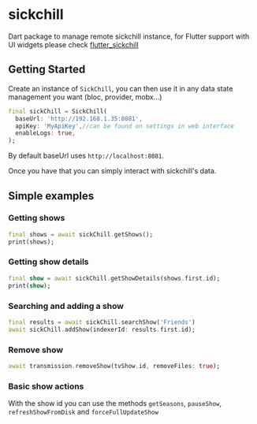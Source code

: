 # sickchill

Dart package to manage remote sickchill instance, for Flutter support with UI widgets please check [flutter_sickchill](https://github.com/mylisabox/flutter_sickchill)

## Getting Started

Create an instance of `SickChill`, you can then use it in any data state management you want (bloc, provider, mobx...)

```dart
final sickChill = SickChill(
  baseUrl: 'http://192.168.1.35:8081',
  apiKey: 'MyApiKey',//can be found on settings in web interface
  enableLogs: true,
);
``` 

By default baseUrl uses `http://localhost:8081`.

Once you have that you can simply interact with sickchill's data.

## Simple examples

### Getting shows

```dart
final shows = await sickChill.getShows();
print(shows);
``` 

### Getting show details

```dart
final show = await sickChill.getShowDetails(shows.first.id);
print(show);
``` 

### Searching and adding a show 

```dart
final results = await sickChill.searchShow('Friends')
await sickChill.addShow(indexerId: results.first.id);
``` 

### Remove show

```dart
await transmission.removeShow(tvShow.id, removeFiles: true);
``` 

### Basic show actions

With the show id you can use the methods `getSeasons`, `pauseShow`, `refreshShowFromDisk` and `forceFullUpdateShow` 
